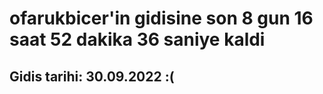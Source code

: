# ofarukbicer'in gidisine son 8 gun 16 saat 52 dakika 36 saniye kaldi

## Gidis tarihi: 30.09.2022 :(